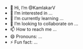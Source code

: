 - 👋 Hi, I’m @KamlakarV
- 👀 I’m interested in ...
- 🌱 I’m currently learning ...
- 💞️ I’m looking to collaborate on ...
- 📫 How to reach me ...
- 😄 Pronouns: ...
- ⚡ Fun fact: ...

<!---
KamlakarV/KamlakarV is a ✨ special ✨ repository because its `README.md` (this file) appears on your GitHub profile.
You can click the Preview link to take a look at your changes.
--->


